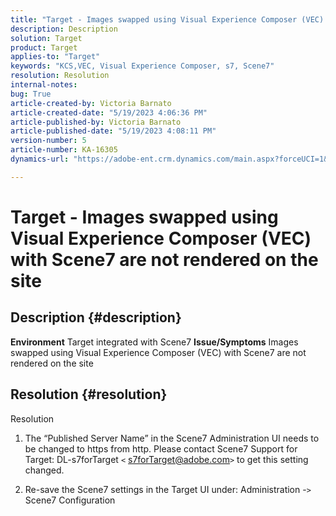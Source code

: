 ```yaml
---
title: "Target - Images swapped using Visual Experience Composer (VEC) with Scene7 are not rendered on the site"
description: Description
solution: Target
product: Target
applies-to: "Target"
keywords: "KCS,VEC, Visual Experience Composer, s7, Scene7"
resolution: Resolution
internal-notes: 
bug: True
article-created-by: Victoria Barnato
article-created-date: "5/19/2023 4:06:36 PM"
article-published-by: Victoria Barnato
article-published-date: "5/19/2023 4:08:11 PM"
version-number: 5
article-number: KA-16305
dynamics-url: "https://adobe-ent.crm.dynamics.com/main.aspx?forceUCI=1&pagetype=entityrecord&etn=knowledgearticle&id=8bac3d1c-5ff6-ed11-8848-6045bd0065b6"

---
```

# Target - Images swapped using Visual Experience Composer (VEC) with Scene7 are not rendered on the site

## Description {#description}

<b>Environment</b>
Target integrated with Scene7
<b>Issue/Symptoms</b>
Images swapped using Visual Experience Composer (VEC) with Scene7 are not rendered on the site


## Resolution {#resolution}

Resolution<br>
1. The “Published Server Name” in the Scene7 Administration UI needs to be changed to https from http. Please contact Scene7 Support for Target: DL-s7forTarget `<` [s7forTarget@adobe.com](mailto:s7forTarget@adobe.com)`>`  to get this setting changed.

2. Re-save the Scene7 settings in the Target UI under: Administration -`>`  Scene7 Configuration




